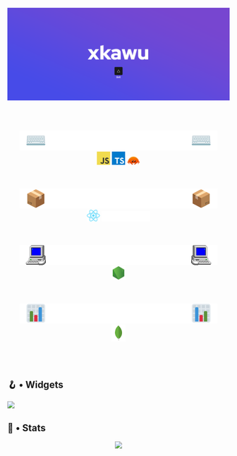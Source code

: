 <a href="https://github.com/xkawu"><img src="https://raw.githubusercontent.com/xkawu/xkawu/main/src/images/banner.png"></a>
<!-- --->
<br>
<br>
<br>
<!-- --->
<div align="center">
	<!-- languages --->
	<a href="https://github.com/xkawu"><img src="https://raw.githubusercontent.com/xkawu/xkawu/main/src/images/subcats/languages.png"></a>
	<div>
		<a title="Javascript" href="https://devdocs.io/javascript/"><img width="30" src="https://raw.githubusercontent.com/xkawu/xkawu/main/src/images/subcats/items/languages/js.png"></a>
		<a title="Typescript" href="https://www.typescriptlang.org/"><img width="30" src="https://raw.githubusercontent.com/xkawu/xkawu/main/src/images/subcats/items/languages/ts.png"></a>
		<a title="Rust" href="https://www.rust-lang.org/"><img width="30" src="https://raw.githubusercontent.com/xkawu/xkawu/main/src/images/subcats/items/languages/rust.png"></a>
	</div>
	<!-- --->
	<br>
	<br>
	<br>
	<!-- frameworks --->
	<a href="https://github.com/xkawu"><img src="https://raw.githubusercontent.com/xkawu/xkawu/main/src/images/subcats/frameworks.png"></a>
	<div>
		<a title="React" href="https://reactjs.org/"><img width="30" src="https://raw.githubusercontent.com/xkawu/xkawu/main/src/images/subcats/items/frameworks/react.png"></a>
		<a title="NextJS" href="https://nextjs.org/"><img width="110" height="" src="https://raw.githubusercontent.com/xkawu/xkawu/main/src/images/subcats/items/frameworks/next.png"></a>
	</div>
 	<!-- --->
	<br>
	<br>
	<br>
	<!-- environments --->
	<a href="https://github.com/xkawu"><img src="https://raw.githubusercontent.com/xkawu/xkawu/main/src/images/subcats/environments.png"></a>
	<div>
		<a title="NodeJS" href="https://nodejs.org/"><img width="30" src="https://raw.githubusercontent.com/xkawu/xkawu/main/src/images/subcats/items/environments/nodejs.png"></a>
	</div>
	<!-- --->
	<br>
	<br>
	<br>
	<!-- databases --->
	<a href="https://github.com/xkawu"><img src="https://raw.githubusercontent.com/xkawu/xkawu/main/src/images/subcats/databases.png"></a>
	<div>
		<a title="MongoDB" href="https://www.mongodb.com/"><img width="30" src="https://raw.githubusercontent.com/xkawu/xkawu/main/src/images/subcats/items/databases/mongodb.png"></a>
	</div>
</div>

<!-- --->
<br>
<br>
<br>
<!-- --->

## 🪝 • Widgets
<a href="https://github.com/xkawu"><img src="https://lanyard.cnrad.dev/api/445718215138607114"></a>

## 🎈 • Stats
<div align="center">
	<a href="https://github.com/xkawu"><img src="https://profile-counter.glitch.me/levraiKawu/count.svg"></a>
</div>
